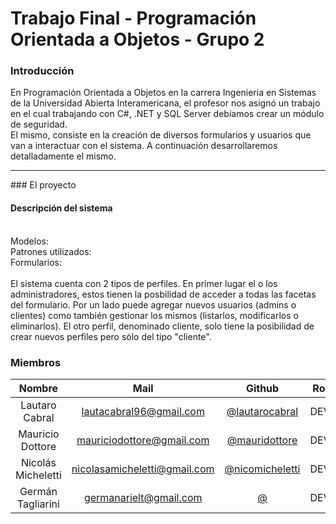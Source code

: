 # Trabajo Final - Programación Orientada a Objetos - Grupo 2

### Introducción
En Programación Orientada a Objetos en la carrera Ingenieria en Sistemas de la Universidad Abierta Interamericana, el profesor nos asignó un trabajo en el cual trabajando con C#, .NET y SQL Server debíamos crear un módulo de seguridad.
<br>
El mismo, consiste en la creación de diversos formularios y usuarios que van a interactuar con el sistema. A continuación desarrollaremos detalladamente el mismo.
<br>
<hr>
### El proyecto

#### Descripción del sistema
<br>
Modelos: 
<br>
Patrones utilizados:
<br>
Formularios:
<br>
<br>
El sistema cuenta con 2 tipos de perfiles. En primer lugar el o los administradores, estos tienen la posbilidad de acceder a todas las facetas del formulario. Por un lado puede agregar nuevos usuarios (admins o clientes) como también gestionar los mismos (listarlos, modificarlos o eliminarlos). El otro perfil, denominado cliente, solo tiene la posibilidad de crear nuevos perfiles pero sólo del tipo "cliente".
<br>

### Miembros

 Nombre  | Mail | Github | Rol
| :-----: | :-----: | :-----: | :-----: |
| Lautaro Cabral | lautacabral96@gmail.com | [@lautarocabral](https://github.com/lautarocabral) | DEV
| Mauricio Dottore | mauriciodottore@gmail.com | [@mauridottore](https://github.com/mauridottore) | DEV
| Nicolás Micheletti | nicolasamicheletti@gmail.com | [@nicomicheletti](https://github.com/nicomicheletti) | DEV
| Germán Tagliarini | germanarielt@gmail.com | [@](https://github.com/) | DEV
